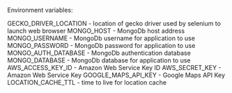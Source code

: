 Environment variables:

GECKO_DRIVER_LOCATION - location of gecko driver used by selenium to launch web browser
MONGO_HOST - MongoDb host address
MONGO_USERNAME - MongoDb username for application to use
MONGO_PASSWORD - MongoDb password for application to use
MONGO_AUTH_DATABASE - MongoDb authentication database
MONGO_DATABASE - MongoDb database for application to use
AWS_ACCESS_KEY_ID - Amazon Web Service Key ID
AWS_SECRET_KEY - Amazon Web Service Key
GOOGLE_MAPS_API_KEY - Google Maps API Key
LOCATION_CACHE_TTL - time to live for location cache
